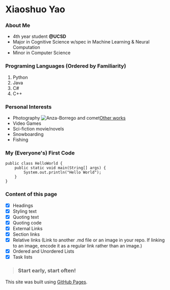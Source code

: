 # Xiaoshuo Yao


### About Me
- 4th year student **@UCSD**
- Major in Cognitive Science w/spec in Machine Learning & Neural Computation
- Minor in Computer Science


### Programing Languages (Ordered by Familiarity)
1. Python
2. Java
3. C#
4. C++

### Personal Interests
- Photography ![Anza-Borrego and comet](page1.jpg)[Other works](photography.md)
- Video Games
- Sci-fiction movie/novels
- Snowboarding
- Fishing

### My (Everyone's) First Code
```
public class HelloWorld {
    public static void main(String[] args) {
        System.out.println("Hello World");
    }
}
```

### Content of this page
- [x] Headings
- [x] Styling text
- [x] Quoting text
- [x] Quoting code
- [x] External Links
- [x] Section links
- [x] Relative links (Link to another .md file or an image in your repo. If linking to an image, encode it as a regular link rather than an image.)
- [x] Ordered and Unordered Lists
- [x] Task lists

>### Start early, start often!
This site was built using [GitHub Pages](https://pages.github.com/).
